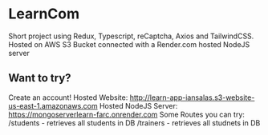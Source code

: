 # LearnCom

Short project using Redux, Typescript, reCaptcha, Axios and TailwindCSS. Hosted on AWS S3 Bucket connected with a Render.com hosted NodeJS server

## Want to try?

Create an account!
Hosted Website: http://learn-app-iansalas.s3-website-us-east-1.amazonaws.com
Hosted NodeJS Server: https://mongoserverlearn-farc.onrender.com
Some Routes you can try:
/students - retrieves all students in DB
/trainers - retrieves all studnets in DB
